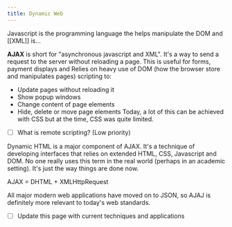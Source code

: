 ```yaml
---
title: Dynamic Web
---
```

Javascript is the programming language the helps manipulate the DOM and [[XML]] is...

**AJAX** is short for "asynchronous javascript and XML". It's a way to send a request to the server without reloading a page. This is useful for forms, payment displays and 
Relies on heavy use of DOM (how the browser store and manipulates pages) scripting to:
- Update pages without reloading it
- Show popup windows
- Change content of page elements
- Hide, delete or move page elements
Today, a lot of this can be achieved with CSS but at the time, CSS was quite limited.

- [ ] What is remote scripting? (Low priority)

Dynamic HTML is a major component of AJAX. It's a technique of developing interfaces that relies on extended HTML, CSS, Javascript and DOM. No one really uses this term in the real world (perhaps in an academic setting). It's just the way things are done now.

AJAX = DHTML + XMLHttpRequest

All major modern web applications have moved on to JSON, so AJAJ is definitely more relevant to today's web standards.

- [ ] Update this page with current techniques and applications